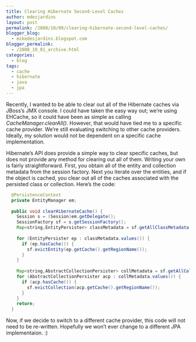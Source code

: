 ```yaml
---
title: Clearing Hibernate Second-Level Caches
author: mdesjardins
layout: post
permalink: /2008/10/09/clearing-hibernate-second-level-caches/
blogger_blog:
  - mikedesjardins.blogspot.com
blogger_permalink:
  - /2008_10_01_archive.html
categories:
  - blog
tags:
  - cache
  - hibernate
  - java
  - jpa
---
```

Recently, I wanted to be able to clear out all of the Hibernate caches via JBoss&#8217;s JMX console. I could have taken the easy way out; we&#8217;re using EHCache, so it could have been as simple as calling <span style="font-style: italic;">CacheManager.clearAll()</span>. However, that would have tied me to a specific cache provider. We&#8217;re still evaluating switching to other cache providers. Ideally, my solution would not be dependent on a specific cache implementation.

Hibernate&#8217;s API does provide a simple way to clear specific caches, but does not provide any method for clearing out all of them. Writing your own is fairly straightforward. First, you obtain all of the entity and collection metadata from the session factory. Next you iterate over the entities, and if the object is cached, you clear out all of the caches associated with the persisted class or collection. Here&#8217;s the code:

``` java
  @PersistenceContext
  private EntityManager em;
 
  public void clearHibernateCache() {
    Session s = (Session)em.getDelegate();
    SessionFactory sf = s.getSessionFactory();
    Map<string,EntityPersister> classMetadata = sf.getAllClassMetadata();
 
    for (EntityPersister ep : classMetadata.values()) {
      if (ep.hasCache()) {
        sf.evictEntity(ep.getCache().getRegionName());
      }
    }
 
    Map<string,AbstractCollectionPersister> collMetadata = sf.getAllCollectionMetadata();
    for (AbstractCollectionPersister acp : collMetadata.values()) {
      if (acp.hasCache()) {
        sf.evictCollection(acp.getCache().getRegionName());
      }
    }
    return;
  }
```

Now, if we decide to switch to a different cache provider, this code will not need to be re-written. Hopefully we won&#8217;t ever change to a different JPA implementaion. :)

